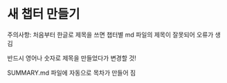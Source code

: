 # 새 챕터 만들기





주의사항: 처음부터 한글로 제목을 쓰면 챕터별 md 파일의 제목이 잘못되어 오류가 생김

반드시 영어나 숫자로 제목을 만들었다가 변경할 것!

SUMMARY.md 파일에 자동으로 목차가 만들어 짐

